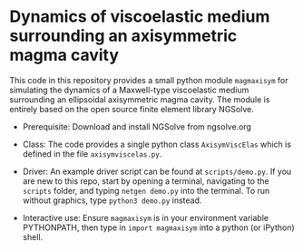 # Dynamics of viscoelastic medium surrounding an axisymmetric magma cavity #


This code in this repository provides a small python module
`magmaxisym` for simulating the dynamics of a Maxwell-type
viscoelastic medium surrounding an ellipsoidal axisymmetric magma
cavity. The module is entirely based on the open source finite element
library NGSolve.

* Prerequisite: Download and install NGSolve from ngsolve.org

* Class: The code provides a single python class `AxisymViscElas`
  which is defined in the file `axisymviscelas.py`.

* Driver: An example driver script can be found at `scripts/demo.py`. If you
  are new to this repo, start by opening a terminal, navigating to the
  `scripts` folder, and typing `netgen demo.py` into the terminal. To
  run without graphics, type `python3 demo.py` instead.

* Interactive use: Ensure `magmaxisym` is in your environment variable
  PYTHONPATH, then type in `import magmaxisym` into a python (or
  iPython) shell.



